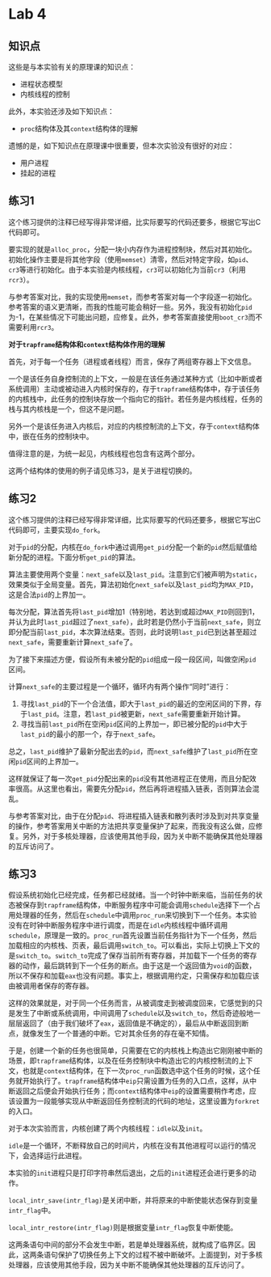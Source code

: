 # Lab 4

## 知识点

这些是与本实验有关的原理课的知识点：

* 进程状态模型
* 内核线程的控制

此外，本实验还涉及如下知识点：

* `proc`结构体及其`context`结构体的理解

遗憾的是，如下知识点在原理课中很重要，但本次实验没有很好的对应：

* 用户进程
* 挂起的进程

## 练习1

这个练习提供的注释已经写得非常详细，比实际要写的代码还要多，根据它写出C代码即可。

要实现的就是`alloc_proc`，分配一块小内存作为进程控制块，然后对其初始化。初始化操作主要是将其他字段（使用`memset`）清零，然后对特定字段，如`pid`、`cr3`等进行初始化。由于本实验是内核线程，`cr3`可以初始化为当前`cr3`（利用`rcr3`）。

与参考答案对比，我的实现使用`memset`，而参考答案对每一个字段逐一初始化。参考答案的语义更清晰，而我的性能可能会稍好一些。另外，我没有初始化`pid`为-1，在某些情况下可能出问题，应修复。此外，参考答案直接使用`boot_cr3`而不需要利用`rcr3`。

**对于`trapframe`结构体和`context`结构体作用的理解**

首先，对于每一个任务（进程或者线程）而言，保存了两组寄存器上下文信息。

一个是该任务自身控制流的上下文，一般是在该任务通过某种方式（比如中断或者系统调用）主动或被动进入内核时保存的，存于`trapframe`结构体中，存于该任务的内核栈中，此任务的控制块存放一个指向它的指针。若任务是内核线程，任务的栈与其内核栈是一个，但这不是问题。

另外一个是该任务进入内核后，对应的内核控制流的上下文，存于`context`结构体中，嵌在任务的控制块中。

值得注意的是，为统一起见，内核线程也包含有这两个部分。

这两个结构体的使用的例子请见练习3，是关于进程切换的。

## 练习2

这个练习提供的注释已经写得非常详细，比实际要写的代码还要多，根据它写出C代码即可，主要实现`do_fork`。

对于`pid`的分配，内核在`do_fork`中通过调用`get_pid`分配一个新的`pid`然后赋值给新分配的进程。下面分析`get_pid`的算法。

算法主要使用两个变量：`next_safe`以及`last_pid`。注意到它们被声明为`static`，效果类似于全局变量。首先，算法初始化`next_safe`以及`last_pid`均为`MAX_PID`，这是合法`pid`的上界加一。

每次分配，算法首先将`last_pid`增加1（特别地，若达到或超过`MAX_PID`则回到1，并认为此时`last_pid`超过了`next_safe`），此时若是仍然小于当前`next_safe`，则立即分配当前`last_pid`，本次算法结束。否则，此时说明`last_pid`已到达甚至超过`next_safe`，需要重新计算`next_safe`了。

为了接下来描述方便，假设所有未被分配的`pid`组成一段一段区间，叫做空闲`pid`区间。

计算`next_safe`的主要过程是一个循环，循环内有两个操作“同时”进行：

1. 寻找`last_pid`的下一个合法值，即大于`last_pid`的最近的空闲区间的下界，存于`last_pid`。注意，若`last_pid`被更新，`next_safe`需要重新开始计算。
2. 寻找当前`last_pid`所在空闲`pid`区间的上界加一，即已被分配的`pid`中大于`last_pid`的最小的那一个，存于`next_safe`。

总之，`last_pid`维护了最新分配出去的`pid`，而`next_safe`维护了`last_pid`所在空闲`pid`区间的上界加一。

这样就保证了每一次`get_pid`分配出来的`pid`没有其他进程正在使用，而且分配效率很高。从这里也看出，需要先分配`pid`，然后再将进程插入链表，否则算法会混乱。

与参考答案对比，由于在分配`pid`、将进程插入链表和散列表时涉及到对共享变量的操作，参考答案用关中断的方法把共享变量保护了起来，而我没有这么做，应修复。另外，对于多核处理器，应该使用其他手段，因为关中断不能确保其他处理器的互斥访问了。

## 练习3

假设系统初始化已经完成，任务都已经就绪。当一个时钟中断来临，当前任务的状态被保存到`trapframe`结构体，中断服务程序中可能会调用`schedule`选择下一个占用处理器的任务，然后在`schedule`中调用`proc_run`来切换到下一个任务。本实验没有在时钟中断服务程序中进行调度，而是在`idle`内核线程中循环调用`schedule`，原理是一致的。`proc_run`首先设置当前任务指针为下一个任务，然后加载相应的内核栈、页表，最后调用`switch_to`。可以看出，实际上切换上下文的是`switch_to`。`switch_to`完成了保存当前所有寄存器，并加载下一个任务的寄存器的动作，最后跳转到下一个任务的断点。由于这是一个返回值为`void`的函数，所以不保存和加载`eax`也没有问题。事实上，根据调用约定，只需保存和加载应该由被调用者保存的寄存器。

这样的效果就是，对于同一个任务而言，从被调度走到被调度回来，它感觉到的只是发生了中断或系统调用，中间调用了`schedule`以及`switch_to`，然后奇迹般地一层层返回了（由于我们破坏了`eax`，返回值是不确定的），最后从中断返回到断点，就像发生了一个普通的中断。它对其余任务的存在毫不知情。

于是，创建一个新的任务也很简单，只需要在它的内核栈上构造出它刚刚被中断的场景，即`trapframe`结构体，以及在任务控制块中构造出它的内核控制流的上下文，也就是`context`结构体，在下一次`proc_run`函数选中这个任务的时候，这个任务就开始执行了。`trapframe`结构体中`eip`只需设置为任务的入口点，这样，从中断返回之后便会开始执行任务；而`context`结构体中`eip`的设置需要稍作考虑，应该设置为一段能够实现从中断返回任务控制流的代码的地址，这里设置为`forkret`的入口。

对于本次实验而言，内核创建了两个内核线程：`idle`以及`init`。

`idle`是一个循环，不断释放自己的时间片，内核在没有其他进程可以运行的情况下，会选择运行此进程。

本实验的`init`进程只是打印字符串然后退出，之后的`init`进程还会进行更多的动作。

`local_intr_save(intr_flag)`是关闭中断，并将原来的中断使能状态保存到变量`intr_flag`中。

`local_intr_restore(intr_flag)`则是根据变量`intr_flag`恢复中断使能。

这两条语句中间的部分不会发生中断，若是单处理器系统，就构成了临界区。因此，这两条语句保护了切换任务上下文的过程不被中断破坏。上面提到，对于多核处理器，应该使用其他手段，因为关中断不能确保其他处理器的互斥访问了。

